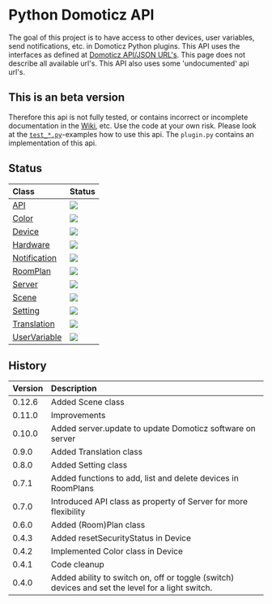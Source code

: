 # Python Domoticz API

The goal of this project is to have access to other devices, user variables, send notifications, etc. in Domoticz Python plugins.
This API uses the interfaces as defined at [Domoticz API/JSON URL's](https://www.domoticz.com/wiki/Domoticz_API/JSON_URL%27s). This page does not describe all available url's. This API also uses some 'undocumented' api url's.

## This is an beta version

Therefore this api is not fully tested, or contains incorrect or incomplete documentation in the [Wiki](https://github.com/Xorfor/Domoticz-API/wiki), etc.
Use the code at your own risk.
Please look at the [`test_*.py`](https://github.com/Xorfor/Domoticz-API/tree/master/DomoticzAPI/tests)-examples how to use this api. The `plugin.py` contains an implementation of this api.

## Status
| Class                                   | Status
| :---                                    | :---
| [API](../../wiki/API)                   | <img src="https://img.shields.io/badge/Status-Stable-green.svg?style=flat-square" />
| [Color](../../wiki/Color)               | <img src="https://img.shields.io/badge/Status-Stable-green.svg?style=flat-square" />
| [Device](../../wiki/Device)             | <img src="https://img.shields.io/badge/Status-Stable-green.svg?style=flat-square" />
| [Hardware](../../wiki/Hardware)         | <img src="https://img.shields.io/badge/Status-Stable-green.svg?style=flat-square" />
| [Notification](../../wiki/Notification) | <img src="https://img.shields.io/badge/Status-Stable-green.svg?style=flat-square" />
| [RoomPlan](../../wiki/RoomPlan)         | <img src="https://img.shields.io/badge/Status-Stable-green.svg?style=flat-square" />
| [Server](../../wiki/Server)             | <img src="https://img.shields.io/badge/Status-Stable-green.svg?style=flat-square" />
| [Scene](../../wiki/Scene-(Group))         | <img src="https://img.shields.io/badge/Status-Stable-green.svg?style=flat-square" />
| [Setting](../../wiki/Setting)           | <img src="https://img.shields.io/badge/Status-Stable-green.svg?style=flat-square" />
| [Translation](../../wiki/Translation)   | <img src="https://img.shields.io/badge/Status-Stable-green.svg?style=flat-square" />
| [UserVariable](../../wiki/UserVariable) | <img src="https://img.shields.io/badge/Status-Stable-green.svg?style=flat-square" />

## History

| Version | Description
| :---    | :---
| 0.12.6  | Added Scene class
| 0.11.0  | Improvements
| 0.10.0  | Added server.update to update Domoticz software on server
| 0.9.0   | Added Translation class
| 0.8.0   | Added Setting class
| 0.7.1   | Added functions to add, list and delete devices in RoomPlans
| 0.7.0   | Introduced API class as property of Server for more flexibility
| 0.6.0   | Added (Room)Plan class
| 0.4.3   | Added resetSecurityStatus in Device
| 0.4.2   | Implemented Color class in Device
| 0.4.1   | Code cleanup
| 0.4.0   | Added ability to switch on, off or toggle (switch) devices and set the level for a light switch.
